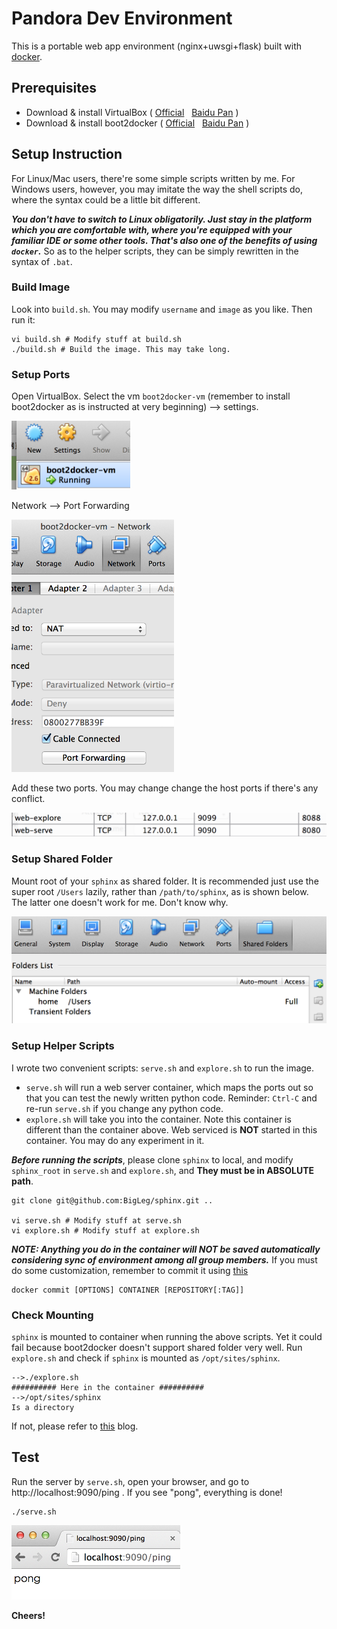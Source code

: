 # Pandora Dev Environment
This is a portable web app environment (nginx+uwsgi+flask) built with [docker](https://www.docker.com).

## Prerequisites
* Download & install VirtualBox ( [Official](https://www.virtualbox.org/wiki/Downloads) &nbsp; [Baidu Pan](http://pan.baidu.com/s/1ntJVGfv) )
* Download & install boot2docker ( [Official](http://boot2docker.io/)  &nbsp; [Baidu Pan](http://pan.baidu.com/s/1kTvDpgN) )

## Setup Instruction
For Linux/Mac users, there're some simple scripts written by me. For Windows users, however, you may imitate the way the shell scripts do, where the syntax could be a little bit different.

___You don't have to switch to Linux obligatorily. Just stay in the platform which you are comfortable with, where you're equipped with your familiar IDE or some other tools. That's also one of the benefits of using `docker`.___ So as to the helper scripts, they can be simply rewritten in the syntax of `.bat`.

### Build Image
Look into `build.sh`. You may modify `username` and `image` as you like. Then run it:

```
vi build.sh # Modify stuff at build.sh
./build.sh # Build the image. This may take long.
```

### Setup Ports
Open VirtualBox. Select the vm `boot2docker-vm` (remember to install boot2docker as is instructed at very beginning) --> settings.

<img src="image/vbox-settings.png" width=190/>

Network --> Port Forwarding

<img src="image/settings-network.png" width=260/>

Add these two ports. You may change change the host ports if there's any conflict.

<img src="image/ports.png" width=600/>

### Setup Shared Folder
Mount root of your `sphinx` as shared folder. It is recommended just use the super root `/Users` lazily, rather than `/path/to/sphinx`, as is shown below. The latter one doesn't work for me. Don't know why.

<img src="image/shared-folder.png" width=600/>

### Setup Helper Scripts
I wrote two convenient scripts: `serve.sh` and `explore.sh` to run the image.

* `serve.sh` will run a web server container, which maps the ports out so that you can test the newly written python code. Reminder: `Ctrl-C` and re-run `serve.sh` if you change any python code.
* `explore.sh` will take you into the container. Note this container is different than the container above. Web serviced is __NOT__ started in this container. You may do any experiment in it.

___Before running the scripts___, please clone `sphinx` to local, and modify `sphinx_root` in `serve.sh` and `explore.sh`, and __They must be in ABSOLUTE path__.

```
git clone git@github.com:BigLeg/sphinx.git ..

vi serve.sh # Modify stuff at serve.sh
vi explore.sh # Modify stuff at explore.sh
```

___NOTE: Anything you do in the container will NOT be saved automatically considering sync of environment among all group members.___ If you must do some customization, remember to commit it using [this](http://docs.docker.com/reference/commandline/cli/#commit)

```
docker commit [OPTIONS] CONTAINER [REPOSITORY[:TAG]]
```

### Check Mounting
`sphinx` is mounted to container when running the above scripts. Yet it could fail because boot2docker doesn't support shared folder very well. Run `explore.sh` and check if `sphinx` is mounted as `/opt/sites/sphinx`.

```
-->./explore.sh
########## Here in the container ##########
-->/opt/sites/sphinx
Is a directory
```

If not, please refer to [this](https://medium.com/boot2docker-lightweight-linux-for-docker/boot2docker-together-with-virtualbox-guest-additions-da1e3ab2465c) blog.

## Test
Run the server by `serve.sh`, open your browser, and go to http://localhost:9090/ping . If you see "pong", everything is done!

```
./serve.sh
```

<img src="image/ping-pong.png" width=270/>


__Cheers!__

